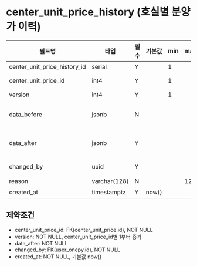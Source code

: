 # center_unit_price_history (호실별 분양가 이력)

| 필드명                       | 타입         | 필수 | 기본값 | min | max | 설명                             |
| ---------------------------- | ------------ | ---- | ------ | --- | --- | -------------------------------- |
| center_unit_price_history_id | serial       | Y    |        | 1   |     | PK, 자동 증가                    |
| center_unit_price_id         | int4         | Y    |        | 1   |     | [[center_unit_price.id]], FK     |
| version                      | int4         | Y    |        | 1   |     | 이력 버전(1부터 증가)            |
| data_before                  | jsonb        | N    |        |     |     | 변경 전 center_unit_price 데이터 |
| data_after                   | jsonb        | Y    |        |     |     | 변경 후 center_unit_price 데이터 |
| changed_by                   | uuid         | Y    |        |     |     | 변경자ID, [[user_onepy.id]], FK  |
| reason                       | varchar(128) | N    |        |     | 128 | 변경사유(선택)                   |
| created_at                   | timestamptz  | Y    | now()  |     |     | 변경일시                         |

## 제약조건

- center_unit_price_id: FK(center_unit_price.id), NOT NULL
- version: NOT NULL, center_unit_price_id별 1부터 증가
- data_after: NOT NULL
- changed_by: FK(user_onepy.id), NOT NULL
- created_at: NOT NULL, 기본값 now()
